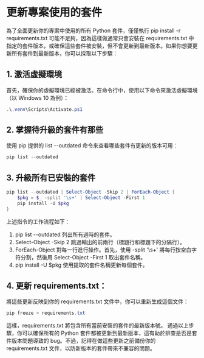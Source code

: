 # 更新專案使用的套件

為了全面更新你的專案中使用的所有 Python 套件，僅僅執行 pip install -r requirements.txt 可能不足夠，因為這樣做通常只會安裝在 requirements.txt 中指定的套件版本，或確保這些套件被安裝，但不會更新到最新版本。如果你想要更新所有套件到最新版本，你可以採取以下步驟：

## 1. 激活虛擬環境

首先，確保你的虛擬環境已經被激活。在命令行中，使用以下命令來激活虛擬環境（以 Windows 10 為例）：

```powershell
.\.venv\Scripts\Activate.ps1
```

## 2. 掌握待升級的套件有那些

使用 pip 提供的 list --outdated 命令來查看哪些套件有更新的版本可用：

```powershell
pip list --outdated
```

## 3. 升級所有已安裝的套件

```powershell
pip list --outdated | Select-Object -Skip 2 | ForEach-Object {
    $pkg = $_ -split '\s+' | Select-Object -First 1
    pip install -U $pkg
}
```

上述指令的工作流程如下：

1. pip list --outdated 列出所有過時的套件。
2. Select-Object -Skip 2 跳過輸出的前兩行（標題行和標題下的分隔行）。
3. ForEach-Object 對每一行進行操作。首先，使用 -split '\s+' 將每行按空白字符分割，然後用 Select-Object -First 1 取出套件名稱。
4. pip install -U $pkg 使用提取的套件名稱更新每個套件。

## 4. 更新 requirements.txt：

將這些更新反映到你的 requirements.txt 文件中，你可以重新生成這個文件：

```powershell
pip freeze > requirements.txt
```

這樣，requirements.txt 將包含所有當前安裝的套件的最新版本號。
通過以上步驟，你可以確保所有的 Python 套件都被更新到最新版本，這有助於排查是否是套件版本問題導致的 bug。不過，記得在做這些更新之前備份你的 requirements.txt 文件，以防新版本的套件帶來不兼容的問題。